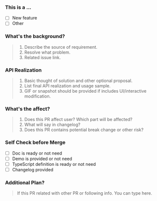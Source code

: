 ### This is a ...

- [ ] New feature
- [ ] Other

### What's the background?
  
> 1. Describe the source of requirement.
> 2. Resolve what problem.
> 3. Related issue link.
  
### API Realization
  
> 1. Basic thought of solution and other optional proposal.
> 2. List final API realization and usage sample.
> 3. GIF or snapshot should be provided if includes UI/interactive modification.
  
### What's the affect?

> 1. Does this PR affect user? Which part will be affected?
> 2. What will say in changelog?
> 3. Does this PR contains potential break change or other risk?

### Self Check before Merge

- [ ] Doc is ready or not need
- [ ] Demo is provided or not need
- [ ] TypeScript definition is ready or not need
- [ ] Changelog provided

### Additional Plan?

> If this PR related with other PR or following info. You can type here.